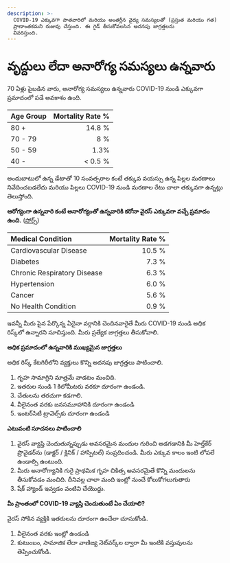 ```yaml
---
description: >-
  COVID-19 ఎక్కువగా పాతవారిలో మరియు అంతర్లీన వైద్య సమస్యలతో (ప్రస్తుత మరియు గత)
  ప్రాణాంతకమని రుజువు చేస్తుంది. ఈ గైడ్ తీసుకోవలసిన అదనపు జాగ్రత్తలను
  వివరిస్తుంది.
---
```


# వృద్దులు లేదా అనారోగ్య సమస్యలు ఉన్నవారు

70 ఏళ్లు పైబడిన వారు, అనారోగ్య సమస్యలు ఉన్నవారు COVID-19 నుండి ఎక్కువగా ప్రమాదంలో పడే అవకాశం ఉంది.

| Age Group | Mortality Rate % |
| :--- | ---: |
| 80 + | 14.8 % |
| 70 - 79 | 8 % |
| 50 - 59 | 1.3% |
| 40 - | &lt; 0.5 % |

అందుబాటులో ఉన్న డేటాతో 10 సంవత్సరాల కంటే తక్కువ వయస్సు ఉన్న పిల్లల మరణాలు నివేదించబడలేదు మరియు పిల్లలు COVID-19 నుండి మరణాల రేటు చాలా తక్కువగా ఉన్నట్లు తెలుస్తోంది.

**ఆరోగ్యంగా ఉన్నవారి కంటే అనారోగ్యంతో ఉన్నవారికి కరోనా వైరస్ ఎక్కువగా వచ్చే ప్రమాదం ఉంది.** \([సోర్స్](https://ourworldindata.org/coronavirus#case-fatality-rate-of-covid-19-by-preexisting-health-conditions)\)

| Medical Condition | Mortality Rate % |
| :--- | ---: |
| Cardiovascular Disease | 10.5 % |
| Diabetes | 7.3 % |
| Chronic Respiratory Disease | 6.3 % |
| Hypertension | 6.0 % |
| Cancer | 5.6 % |
| No Health Condition | 0.9 % |

ఇవన్నీ మీరు పైన పేర్కొన్న ఏదైనా వర్గానికి చెందినవారైతే మీరు COVID-19 నుండి అధిక రిస్క్‌లో ఉన్నారని సూచిస్తుంది. మీరు ప్రత్యేక జాగ్రత్తలు తీసుకోవాలి.

**అధిక ప్రమాదంలో ఉన్నవారికి ముఖ్యమైన జాగ్రత్తలు**

అధిక రిస్క్ కేటగిరీలోని వ్యక్తులు కొన్ని అదనపు జాగ్రత్తలు పాటించాలి.

1. గృహ సామాగ్రిని మాత్రమే వాడటం మంచిది.
2. ఇతరుల నుండి 1 కిలోమీటరు వరకూ దూరంగా ఉండండి.
3. చేతులను తరచుగా కడగాలి.
4. వీలైనంత వరకు జనసమూహానికి దూరంగా ఉండండి
5. ఇంటర్‌సిటీ ట్రావెల్స్‌కు దూరంగా ఉండండి

**ఎటువంటి సూచనలు పాటించాలి**

1. వైరస్ వ్యాప్తి చెందుతున్నప్పుడు అవసరమైన మందుల గురించి అడగడానికి మీ హెల్త్‌కేర్ ప్రొవైడర్‌ను \(డాక్టర్ / క్లినిక్ / హాస్పిటల్\) సంప్రదించండి. మీరు ఎక్కువ కాలం ఇంటి లోపలే ఉండాల్సి ఉంటుంది.
2. మీరు అనారోగ్యానికి గురై ప్రాథమిక గృహ చికిత్స అవసరమైతే కొన్ని మందులను తీసుకోవడం మంచిది. దీనివల్ల చాలా మంది ఇంట్లో నుంచే కోలుకోగలుగుతారు
3. షేక్ హ్యాండ్ ఇవ్వడం వంటివి చేయొద్దు.

**మీ ప్రాంతంలో COVID-19 వ్యాప్తి చెందుతుంటే ఏం చేయాలి?**

వైరస్ సోకిన వ్యక్తికి ఇతరులను దూరంగా ఉంచేలా చూసుకోండి.

1. వీలైనంత వరకు ఇంట్లో ఉండండి
2. కుటుంబం, సామాజిక లేదా వాణిజ్య నెట్‌వర్క్‌ల ద్వారా మీ ఇంటికి వస్తువులను తెప్పించుకోండి.

